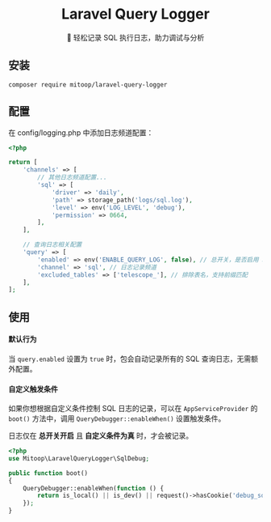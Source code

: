<h1 align="center">Laravel Query Logger</h1>

<p align="center">🔮 轻松记录 SQL 执行日志，助力调试与分析</p>


## 安装
```shell
composer require mitoop/laravel-query-logger
```

## 配置
在 config/logging.php 中添加日志频道配置：
```php
<?php

return [
    'channels' => [
        // 其他日志频道配置...
        'sql' => [
            'driver' => 'daily',
            'path' => storage_path('logs/sql.log'),
            'level' => env('LOG_LEVEL', 'debug'),
            'permission' => 0664,
        ],
    ],

    // 查询日志相关配置
    'query' => [
        'enabled' => env('ENABLE_QUERY_LOG', false), // 总开关，是否启用 SQL 查询日志
        'channel' => 'sql', // 日志记录频道
        'excluded_tables' => ['telescope_'], // 排除表名，支持前缀匹配
    ],
];
```
## 使用
#### 默认行为
当 `query.enabled` 设置为 `true` 时，包会自动记录所有的 SQL 查询日志，无需额外配置。

#### 自定义触发条件
如果你想根据自定义条件控制 SQL 日志的记录，可以在 `AppServiceProvider` 的 `boot()` 方法中，调用 `QueryDebugger::enableWhen()` 设置触发条件。

日志仅在 **总开关开启** 且 **自定义条件为真** 时，才会被记录。

```php
<?php
use Mitoop\LaravelQueryLogger\SqlDebug;

public function boot()
{
    QueryDebugger::enableWhen(function () {
        return is_local() || is_dev() || request()->hasCookie('debug_sql');
    });
}
```

